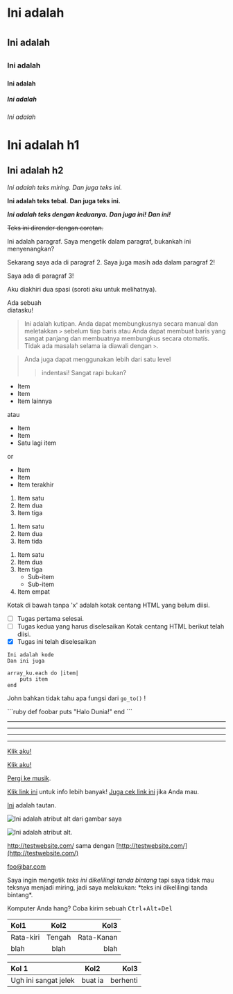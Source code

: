 
<!-- Markdown adalah superset dari HTML, jadi setiap berkas HTML adalah markdown yang
valid, ini berarti kita dapat menggunakan elemen HTML dalam markdown, seperti elemen
komentar, dan ia tidak akan terpengaruh parser markdown. Namun, jika Anda membuat
elemen HTML di berkas markdown Anda, Anda tidak dapat menggunakan syntax markdown
di dalam konten elemen tersebut. -->

<!-- Markdown juga bervariasi dalam implementasinya dari berbagai parser. Panduan ini
akan mencoba untuk mengklarifikasikan kapan suatu fitur universal atau spesifik
terhadap parser tertentu -->

<!-- Header -->
<!-- Anda dapat membuat elemen HTML <h1> sampai <h6> dengan mudah dengan mendahului
teks yang diinginkan untuk elemen tersebut oleh sejumlah tanda pagar (#) -->
# Ini adalah <h1>
## Ini adalah <h2>
### Ini adalah <h3>
#### Ini adalah <h4>
##### Ini adalah <h5>
###### Ini adalah <h6>

<!-- Markdown juga menyediakan dua cara alternatif untuk menandai h1 and h2 -->
Ini adalah h1
=============

Ini adalah h2
-------------

<!-- Ragam teks simpel -->
<!-- Teks dapat diubah menjadi miring atau tebal dengan mudah menggunakan markdown -->

*Ini adalah teks miring.*
_Dan juga teks ini._

**Ini adalah teks tebal.**
__Dan juga teks ini.__

***Ini adalah teks dengan keduanya.***
**_Dan juga ini!_**
*__Dan ini!__*

<!-- Di markdown ala GitHub, yang digunakan untuk me-render berkas markdown pada
GitHub, kita juga punya coretan: -->

~~Teks ini dirender dengan coretan.~~

<!-- Paragraf adalah satu atau beberapa baris teks yang dipisahkan oleh satu atau
beberapa baris kosong. -->

Ini adalah paragraf. Saya mengetik dalam paragraf, bukankah ini menyenangkan?

Sekarang saya ada di paragraf 2.
Saya juga masih ada dalam paragraf 2!


Saya ada di paragraf 3!

<!-- Jika Anda ingin memasukkan tag HTML <br />, Anda dapat mengakhiri sebuah
paragraf dengan dua atau lebih spasi lalu memulai paragraf yang baru. -->

Aku diakhiri dua spasi (soroti aku untuk melihatnya).

Ada sebuah <br /> diatasku!

<!-- Kutipan mudah dibuat dengan karakter >. -->

> Ini adalah kutipan. Anda dapat
> membungkusnya secara manual dan meletakkan `>` sebelum tiap baris atau Anda dapat membuat baris yang sangat panjang dan membuatnya membungkus secara otomatis.
> Tidak ada masalah selama ia diawali dengan `>`.

> Anda juga dapat menggunakan lebih dari satu level
>> indentasi!
> Sangat rapi bukan?

<!-- Daftar -->
<!-- Daftar tak beraturan dapat dibuat dengan bintang, plus, atau strip -->

* Item
* Item
* Item lainnya

atau

+ Item
+ Item
+ Satu lagi item

or

- Item
- Item
- Item terakhir

<!-- List beraturan dibuat dengan angka diikuti titik -->

1. Item satu
2. Item dua
3. Item tiga

<!-- Anda tidak diharuskan melabeli item dengan benar dan markdown akan tetap
me-render angka sesuai urutan, namun mungkin hal ini kurang baik -->

1. Item satu
1. Item dua
1. Item tida
<!-- (Ini dirender sama seperti contoh di atas) -->

<!-- Anda juga dapat menggunakan sublist -->

1. Item satu
2. Item dua
3. Item tiga
    * Sub-item
    * Sub-item
4. Item empat

<!-- Bahkan ada daftar tugas. Ini membuat kotak centang HTML. -->

Kotak di bawah tanpa 'x' adalah kotak centang HTML yang belum diisi.
- [ ] Tugas pertama selesai.
- [ ] Tugas kedua yang harus diselesaikan
Kotak centang HTML berikut telah diisi.
- [x] Tugas ini telah diselesaikan

<!-- Blok kode -->
<!-- Anda dapat menandai blok kode (yang menggunakan elemen <code>) dengan mengindentasi
sebuah garis dengan empat spasi atau tab -->

    Ini adalah kode
    Dan ini juga

<!-- Anda juga dapat me-re-tab (atau menambahkan empat spasi tambahan) untuk indentasi
di dalam kode Anda -->

    array_ku.each do |item|
        puts item
    end

<!-- Sebaris kode dapat dibuat dengan karakter backtick ` -->

John bahkan tidak tahu apa fungsi dari `go_to()` !

<!-- Di Markdown ala GitHub, Anda dapat menggunakan syntax spesial untuk kode -->

\`\`\`ruby <!-- kecuali hapus backlash tersebut ketika melakukannya, hanya ruby ! -->
def foobar
    puts "Halo Dunia!"
end
\`\`\` <!-- Disini juga, tidak ada backslashes, hanya  -->

<!-- Teks di atas tidak membutuhkan indentasi, plus GitHub akan menggunakan syntax
highlighting dari bahasa yang digunakan setelah  -->

<!-- Horizontal rule (<hr />) -->
<!-- Horizontal rules ditambahkan dengan mudah oleh beberapa bintang atau strip,
dengan atau tanpa spasi. -->

***
---
- - -
****************

<!-- Tautan -->
<!-- Salah satu hal terbaik dari markdown adalah mudahnya membuat tautan. Letakkan
teks yang akan di tampilkan di dalam kurung siku [] diikuti oleh url-nya dalam kurung () -->

[Klik aku!](http://test.com/)

<!-- Anda juga dapat menambahkan judul link dengan tanda kutip di dalam kurung -->

[Klik aku!](http://test.com/ "Link to Test.com")

<!-- Path relatif juga bisa. -->

[Pergi ke musik](/music/).

<!-- Markdown juga mendukung tautan gara referal -->

[Klik link ini][link1] untuk info lebih banyak!
[Juga cek link ini][foobar] jika Anda mau.

[link1]: http://test.com/ "Keren!"
[foobar]: http://foobar.biz/ "OK!"

<!-- Judulnya juga bisa dalam kutip satu atau kurung, atau dihilangkan sepenuhnya.
Referensinya juga bisa di mana saja di dokumen anda dan IF referensinya bisa jadi
apa saja selama ia unik. -->

<!-- Ada juga "penamaan implisit" yang membuat Anda dapat menggunakan teks tautan sebagai id -->

[Ini][] adalah tautan.

[ini]: http://thisisalink.com/

<!-- Tapi ia tidak lazim digunakan. -->

<!-- Gambar -->
<!-- Gambar digunakan sama seperti tautan namun dengan tanda seru di depannya! -->

![Ini adalah atribut alt dari gambar saya](http://imgur.com/myimage.jpg "Judul opsional")

<!-- Dan gaya referensi juga bekerja seperti yang diharapkan -->

![Ini adalah atribut alt.][myimage]

[myimage]: relative/urls/cool/image.jpg "jika Anda membutuhkan judul, disini"

<!-- Lain-lain -->
<!-- Tautan otomatis -->

<http://testwebsite.com/> sama dengan
[http://testwebsite.com/](http://testwebsite.com/)

<!-- Tautan otomatis untuk email -->

<foo@bar.com>

<!-- Melewati karakter -->

Saya ingin mengetik *teks ini dikelilingi tanda bintang* tapi saya tidak mau teksnya menjadi
miring, jadi saya melakukan: \*teks ini dikelilingi tanda bintang\*.

<!-- Tombol keyboard -->
<!-- Pada Markdown ala GitHub, Anda dapat menggunakan tag <kbd> untuk merepresentasikan tombol
keyboard -->

Komputer Anda hang? Coba kirim sebuah
<kbd>Ctrl</kbd>+<kbd>Alt</kbd>+<kbd>Del</kbd>

<!-- Tabel -->
<!-- Tabel hanya tersedia pada Markdown ala GitHub dan sedikit merepotkan, namun jika Anda
sangat menginginkannya: -->

| Kol1         | Kol2     | Kol3          |
| :----------- | :------: | ------------: |
| Rata-kiri    | Tengah   | Rata-Kanan    |
| blah         | blah     | blah          |

<!-- atau, untuk hasil yang sama -->

Kol 1 | Kol2 | Kol3
:-- | :-: | --:
Ugh ini sangat jelek | buat ia | berhenti

<!-- Selesai! -->


